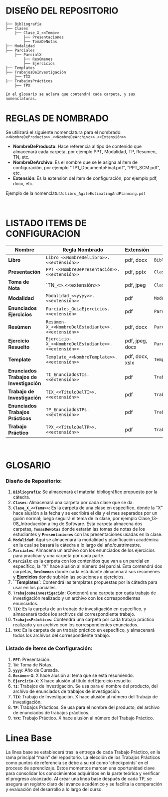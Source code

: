 # DISEÑO DEL REPOSITORIO
```
├── Bibliografía 
├── Clases 
    ├── Clase_X_<<Tema>> 
        ├── Presentaciones 
        ├── TomaDeNotas 
├── Modalidad
├── Parciales
    ├── ParcialX
        ├── Resúmenes
        ├── Ejercicios
├── Templates
├── TrabajosDeInvestigación
    ├── TIX
├── TrabajosPrácticos 
    ├── TPX 

En el glosario se aclara que contendrá cada carpeta, y sus nomenclaturas.

```


# REGLAS DE NOMBRADO

Se utilizará el siguiente nomenclatura para el nombrado:
`<<NombreDeProducto>>_<<NombreDeArchivo>>.<<Extensión>>`

- **NombreDeProducto**: Hace referencia al tipo de contenido que almacenará cada carpeta, por ejemplo PPT, Modalidad, TP, Resumen, TN, etc.
- **NombreDeArchivo**: Es el nombre que se le asigna al ítem de configuración, por ejemplo "TP1_DocumentoFinal.pdf", “PPT_SCM.pdf”, etc.
- **Extensión**: Es la extensión del ítem de configuración, por ejemplo pdf, docx, etc.

Ejemplo de la nomenclatura: `Libro_AgileEstimatingAndPlanning.pdf`

<br>

# LISTADO ITEMS DE CONFIGURACION

 **Nombre**                           | **Regla Nombrado**                               | **Extensión**   | **Ubicación**                            |
|--------------------------------------|-------------------------------------------------|----------------|-------------------------------------------|
| **Libro**                            | `Libro_<<NombreDelLibro>>.<<extensión>>`          | pdf, docx      | `Bibliografía/`                           |
| **Presentación**                     | `PPT_<<NombreDePresentación>>.<<extensión>>`      | pdf, pptx      | `Clases/ClaseX<<Tema>>/Presentaciones/`   |
| **Toma de Nota**                     | `TN_<<NombreDelEstudiante>>.<<extensión>>         | pdf, jpeg      | `Clases/ClaseX<<Tema>>/TomaDeNotas/`      |
| **Modalidad**                        | `Modalidad_<<yyyy>>.<<extensión>>`                | pdf            | `Modalidad/`                              |
| **Enunciados Ejercicios**            | `Parciales_GuiaEjercicios.<<extensión>`           | pdf            | `Parciales/`                              |
| **Resúmen**                          | `Resúmen-X_<<NombreDelEstudiante>>.<<extensión>>` | pdf, docx      | `Parciales/ParcialX/Resúmenes/`           |
| **Ejercicio Resuelto**               | `Ejercicio-X_<<NombreDelEstudiante>>.<<extensión>>`| pdf, jpeg, docx | `Parciales/ParcialX/Ejercicios/`         |
| **Template**                         | `Template_<<NombreTemplate>>.<<extensión>>`       | pdf, docx, xslx | `Templates/`                              |
| **Enunciados Trabajos de Investigación**| `TI_EnunciadosTIs.<<extensión>>`               | pdf            | `TrabajosDeInvestigación/`                |
| **Trabajo de Investigación**         | `TIX_<<TítuloDelTI>>.<<extensión>>`               | pdf            | `TrabajosDeInvestigación/TIX/`            |
| **Enunciados Trabajos Prácticos**    | `TP_EnunciadosTPs.<<extensión>>`                  | pdf            | `TrabajosPracticós/`                      |
| **Trabajo Práctico**                 | `TPX_<<TítuloDelTP>>.<<extensión>>`               | pdf            | `TrabajosPracticós/TPX/`                   |

<br>

# GLOSARIO

### Diseño de Repositorio:

1. **`Bibliografía`**: Se almacenará el material bibliográfico propuesto por la cátedra.
2. **`Clases`**: Almacenará una carpeta por cada clase que se da.
3. **`Clase_X_<<Tema>>`**: Es la carpeta de una clase en especifico, donde la “X” hace alusión a la fecha y se escribirá el día y el mes separados por un guión normal; luego seguirá el tema de la clase, por ejemplo Clase_13-08_Introducción a Ing de Software.  Esta carpeta almacena dos carpetas, **`TomasDeNotas`** donde estarán las tomas de notas de los estudiantes y **`Presentaciones`** con las presentaciones usadas en la clase.
4. **`Modalidad`**: Aquí se almacenará la modalidad y planificación académica en la cual se basará la cátedra a lo largo del año/cuatrimestre.
5. **`Parciales`**: Almacena un archivo con los enunciados de los ejercicios para practicar y una carpeta por cada parte.
6. **`ParcialX`**: es la carpeta con los contenidos que van a un parcial en específico, la “X” hace alusión al número del parcial. Esta contendrá dos carpetas, **`Resúmenes`** donde cada estudiante almacenará sus resúmenes y **Ejercicios** donde subirán las soluciones a ejercicios.
7. **``Templates`**: Contendrá las templates propuestas por la cátedra para usar en los parciales.
8. **`TrabajosDeInvestigación`**: Contendrá una carpeta por cada trabajo de investigación realizado y un archivo con los correspondientes enunciados.
9. **`TIX`**: Es la carpeta de un trabajo de investigación en específico, y almacenará todos los archivos del correspondiente trabajo.
10. **`TrabajosPrácticos`**: Contendrá una carpeta por cada trabajo práctico realizado y un archivo con los correspondientes enunciados.
11. **`TPX`**: Es la carpeta de un trabajo práctico en específico, y almacenará todos los archivos del correspondiente trabajo.

### Listado de Ítems de Configuración:

1. **`PPT`**: Presentación.
2. **`TN`**: Toma de Notas.
3. **`yyyy`**: Año de Cursada.
4. **`Resúmen-X`**: X hace alusión al tema que se está resumiendo.
5. **`Ejercicio-X`**: X hace alusión al título del Ejercicio resuelto.
6. **`TI`**: Trabajos de Investigación. Se usa para el nombre del producto, del archivo de enunciados de trabajos de investigación.
7. **`TIX`**: Trabajo de Investigación. X hace alusión al número del Trabajo de Investigación.
8. **`TP`**: Trabajos Prácticos. Se usa para el nombre del producto, del archivo de enunciados de trabajos prácticos.
9. **`TPX`**: Trabajo Práctico. X hace alusión al número del Trabajo Práctico.


# Linea Base

La línea base se establecerá tras la entrega de cada Trabajo Práctico, en la rama principal “main” del repositorio. La elección de los Trabajos Prácticos como puntos de referencia se debe a su rol como 'checkpoints' en el proceso de aprendizaje. Estos momentos marcan una oportunidad clave para consolidar los conocimientos adquiridos en la parte teórica y verificar el progreso alcanzado. Al crear una línea base después de cada TP, se asegura un registro claro del avance académico y se facilita la comparación y evaluación del desarrollo a lo largo del curso.

